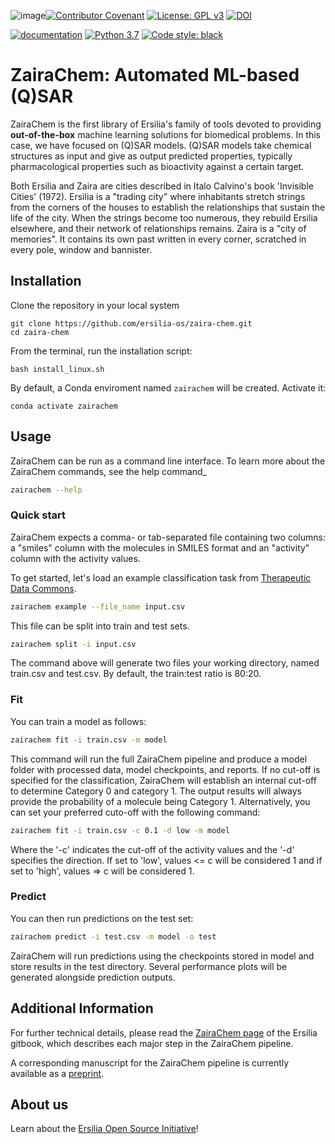 ![image](https://github.com/ersilia-os/zaira-chem/assets/19725330/d240b085-4e9d-4f30-9e76-2fc78996dc10)[![Contributor Covenant](https://img.shields.io/badge/Contributor%20Covenant-v2.0%20adopted-ff69b4.svg)](CODE_OF_CONDUCT.md) [![License: GPL v3](https://img.shields.io/badge/License-GPL%20v3-yellow.svg)](https://www.gnu.org/licenses/agpl-3.0) [![DOI](https://zenodo.org/badge/379620165.svg)](https://zenodo.org/badge/latestdoi/379620165)

[![documentation](https://img.shields.io/badge/-Documentation-purple?logo=read-the-docs&logoColor=white)](https://ersilia.gitbook.io/ersilia-book/chemistry-tools/automated-activity-prediction-models/accurate-automl-with-zairachem) [![Python 3.7](https://img.shields.io/badge/python-3.7-blue.svg)](https://www.python.org/downloads/release/python-370/) [![Code style: black](https://img.shields.io/badge/code%20style-black-000000.svg?logo=Python&logoColor=white)](https://github.com/psf/black)



# ZairaChem: Automated ML-based (Q)SAR

ZairaChem is the first library of Ersilia's family of tools devoted to providing **out-of-the-box** machine learning solutions for biomedical problems. In this case, we have focused on (Q)SAR models. (Q)SAR models take chemical structures as input and give as output predicted properties, typically pharmacological properties such as bioactivity against a certain target.

Both Ersilia and Zaira are cities described in Italo Calvino's book 'Invisible Cities' (1972). Ersilia is a "trading city" where inhabitants stretch strings from the corners of the houses to establish the relationships that sustain the life of the city. When the strings become too numerous, they rebuild Ersilia elsewhere, and their network of relationships remains. Zaira is a "city of memories". It contains its own past written in every corner, scratched in every pole, window and bannister.

## Installation

Clone the repository in your local system
```
git clone https://github.com/ersilia-os/zaira-chem.git
cd zaira-chem
```

From the terminal, run the installation script:
```
bash install_linux.sh
```

By default, a Conda enviroment named `zairachem` will be created. Activate it:

```
conda activate zairachem
```

## Usage

ZairaChem can be run as a command line interface. To learn more about the ZairaChem commands, see the help command_

```bash
zairachem --help
```

### Quick start

ZairaChem expects a comma- or tab-separated file containing two columns: a "smiles" column with the molecules in SMILES format and an "activity" column with the activity values. 

To get started, let's load an example classification task from [Therapeutic Data Commons](https://tdcommons.ai/). 

```bash
zairachem example --file_name input.csv
```

This file can be split into train and test sets.

```bash
zairachem split -i input.csv
```

The command above will generate two files your working directory, named train.csv and test.csv. By default, the train:test ratio is 80:20.

### Fit

You can train a model as follows:

```bash
zairachem fit -i train.csv -m model
```

This command will run the full ZairaChem pipeline and produce a model folder with processed data, model checkpoints, and reports. If no cut-off is specified for the classification, ZairaChem will establish an internal cut-off to determine Category 0 and category 1. The output results will always provide the probability of a molecule being Category 1.
Alternatively, you can set your preferred cuto-off with the following command:
```bash
zairachem fit -i train.csv -c 0.1 -d low -m model
```
Where the '-c' indicates the cut-off of the activity values and the '-d' specifies the direction. If set to 'low', values <= c will be considered 1 and if set to 'high', values => c will be considered 1.

### Predict

You can then run predictions on the test set:

```bash
zairachem predict -i test.csv -m model -o test
```

ZairaChem will run predictions using the checkpoints stored in model and store results in the test directory. Several performance plots will be generated alongside prediction outputs.

## Additional Information

For further technical details, please read the [ZairaChem page](https://ersilia.gitbook.io/ersilia-book/chemistry-tools/automated-activity-prediction-models/accurate-automl-with-zairachem) of the Ersilia gitbook, which describes each major step in the ZairaChem pipeline.

A corresponding manuscript for the ZairaChem pipeline is currently available as a [preprint](https://www.biorxiv.org/content/10.1101/2022.12.13.520154v1).

## About us

Learn about the [Ersilia Open Source Initiative](https://ersilia.io)!
